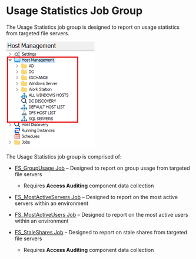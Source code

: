 # Usage Statistics Job Group

The Usage Statistics job group is designed to report on usage statistics from targeted file servers.

![Usage Statistics Job Group in the Jobs Tree](/static/img/product_docs/accessanalyzer/accessanalyzer/enterpriseauditor/admin/hostmanagement/jobstree.png)

The Usage Statistics job group is comprised of:

- [FS\_GroupUsage Job](/docs/product_docs/accessanalyzer/accessanalyzer/enterpriseauditor/solutions/filesystem/activity/usagestatistics/fs_groupusage.md) – Designed to report on group usage from targeted file servers

  - Requires __Access Auditing__ component data collection
- [FS\_MostActiveServers Job](/docs/product_docs/accessanalyzer/accessanalyzer/enterpriseauditor/solutions/filesystem/activity/usagestatistics/fs_mostactiveservers.md) – Designed to report on the most active servers within an environment
- [FS\_MostActiveUsers Job](/docs/product_docs/accessanalyzer/accessanalyzer/enterpriseauditor/solutions/filesystem/activity/usagestatistics/fs_mostactiveusers.md) – Designed to report on the most active users within an environment
- [FS\_StaleShares Job](/docs/product_docs/accessanalyzer/accessanalyzer/enterpriseauditor/solutions/filesystem/activity/usagestatistics/fs_staleshares.md) – Designed to report on stale shares from targeted file servers

  - Requires __Access Auditing__ component data collection
